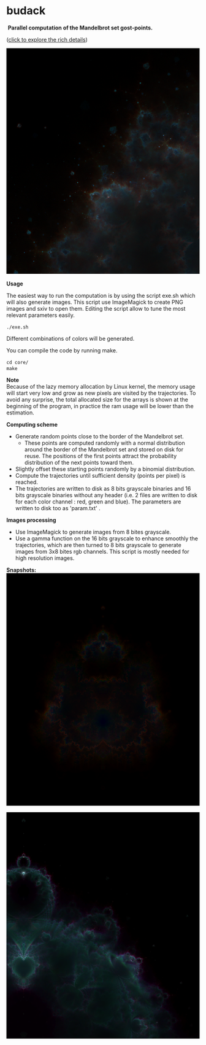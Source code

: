 # budack
 **Parallel computation of the Mandelbrot set gost-points.**

([click to explore the rich details](https://raw.githubusercontent.com/Tugdual-G/budack/main/images_exemples/trajhd.png))

![alt text](images_exemples/zoom1.png)

**Usage**

The easiest way to run the computation is by using the script exe.sh which will also generate images. This script use ImageMagick to create PNG images and sxiv to open them. Editing the script allow to tune the most relevant parameters easily.

    ./exe.sh

Different combinations of colors will be generated.

You can compile the code by running make.

    cd core/
    make

**Note**   
Because of the lazy memory allocation by Linux kernel, the memory usage will start very low and grow as new pixels are visited by the trajectories. To avoid any surprise, the total allocated size for the arrays is shown at the beginning of the program, in practice the ram usage will be lower than the estimation.
    
**Computing scheme**

- Generate random points close to the border of the Mandelbrot set.
    - These points are computed randomly with a normal distribution around the border of the Mandelbrot set and stored on disk for reuse. The positions of the first points attract the probability distribution of the next points toward them. 
- Slightly offset these starting points randomly by a binomial distribution.
- Compute the trajectories until sufficient density (points per pixel) is reached.
- The trajectories are written to disk as 8 bits grayscale binaries and 16 bits grayscale binaries without any header (i.e. 2 files are written to disk for each color channel : red, green and blue). The parameters are written to disk too as 'param.txt' . 

**Images processing**
- Use ImageMagick to generate images from 8 bites grayscale.
- Use a gamma function on the 16 bits grayscale to enhance smoothly the trajectories, which are then turned to 8 bits grayscale to generate images from 3x8 bites rgb channels. This script is mostly needed for high resolution images. 
   
**Snapshots:**
![alt text](images_exemples/colors.png)


![alt text](images_exemples/zoom.png)
